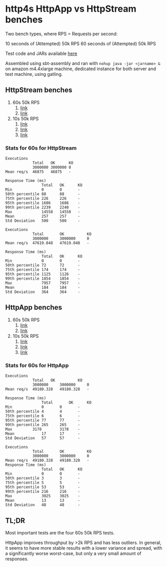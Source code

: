 # http4s HttpApp vs HttpStream benches

Two bench types, where RPS = Requests per second:

10 seconds of (Attempted) 50k RPS
60 seconds of (Attempted) 50k RPS

Test code and JARs available [here](https://github.com/jmcardon/IOPort/tree/httpstream)

Assembled using sbt-assembly and ran with `nohup java -jar <jarname> &` on amazon m4.4xlarge machine, dedicated instance for both server and test machine, using gatling.

## HttpStream benches

1. 60s 50k RPS
    1. [link](https://josecardona.ca/gatling/httpstream_longtest1/)
    2. [link](https://josecardona.ca/gatling/httpstream_longtest2/)
2. 10s 50k RPS
    1. [link](https://josecardona.ca/gatling/httpstream_test1/)
    2. [link](https://josecardona.ca/gatling/httpstream_test2/)
    3. [link](https://josecardona.ca/gatling/httpstream_test3/)
    
### Stats for 60s for HttpStream

```
Executions
            Total   OK      KO
            3000000 3000000 0
Mean req/s  46875   46875   -

Response Time (ms)
                Total   OK      KO
Min             0       0       -
50th percentile 88      88      -
75th percentile 226     226     -
95th percentile 1686    1686    -
99th percentile 2239    2240    -
Max             14558   14558   -
Mean            257     257     -
Std Deviation   500     500     -
```
```
Executions
            Total       OK          KO
            3000000     3000000     0
Mean req/s  47619.048   47619.048   -

Response Time (ms)
                Total   OK      KO
Min             0       0       -
50th percentile 72      72      -
75th percentile 174     174     -
95th percentile 1125    1126    -
99th percentile 1854    1854    -
Max             7957    7957    -
Mean            184     184     -
Std Deviation   364     364     -
```

## HttpApp benches

1. 60s 50k RPS
    1. [link](https://josecardona.ca/gatling/httpapp_longtest1/)
    2. [link](https://josecardona.ca/gatling/httpapp_longtest2/)
2. 10s 50k RPS
    1. [link](https://josecardona.ca/gatling/httpapp_test1/)
    2. [link](https://josecardona.ca/gatling/httpapp_test2/)
    3. [link](https://josecardona.ca/gatling/httpapp_test3/)
    
### Stats for 60s for HttpApp
    
```
Executions
            Total   OK          KO
            3000000     3000000     0
Mean req/s  49180.328   49180.328   -

Response Time (ms)
                Total       OK      KO
Min             0	    0	    -
50th percentile	4	    4	    -
75th percentile	6	    6	    -
95th percentile	77	    77	    -
99th percentile	265	    265	    -
Max	        3178	    3178    -
Mean	        17	    17	    -
Std Deviation	57	    57	    -
```
```
Executions
            Total       OK          KO
            3000000     3000000     0
Mean req/s  49180.328   49180.328   -
Response Time (ms)
                Total   OK      KO
Min             0       0       -
50th percentile 3       3       -
75th percentile 5       5       -
95th percentile 53      53      -
99th percentile 216     216     -
Max             3025	3025    -
Mean            13      13      -
Std Deviation   48      48      -
```
    
## TL;DR

Most important tests are the four 60s 50k RPS tests.

HttpApp improves throughput by >2k RPS and has less outliers. In general, it seems to have more stable results with
a lower variance and spread, with a significantly worse worst-case, but only a very small amount of responses.


